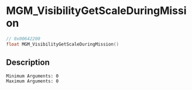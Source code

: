 # MGM_VisibilityGetScaleDuringMission
```c
// 0x00642200
float MGM_VisibilityGetScaleDuringMission()
```
## Description
```
Minimum Arguments: 0
Maximum Arguments: 0
```
